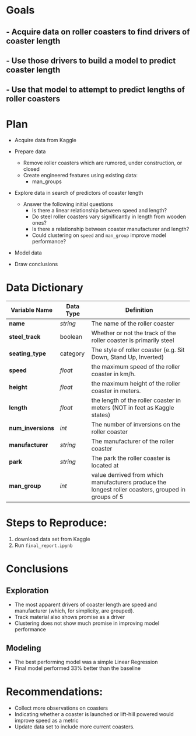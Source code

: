 # Goals
## - Acquire data on roller coasters to find drivers of coaster length
## - Use those drivers to build a model to predict coaster length
## - Use that model to attempt to predict lengths of roller coasters


# Plan
- Acquire data from Kaggle
- Prepare data
    - Remove roller coasters which are rumored, under construction, or closed
	- Create engineered features using existing data:
		- man_groups
- Explore data in search of predictors of coaster length
	- Answer the following initial questions
        - Is there a linear relationship between speed and length?
        - Do steel roller coasters vary significantly in length from wooden ones?
        - Is there a relationship between coaster manufacturer and length?
		- Could clustering on `speed` and `man_group` improve model performance?
- Model data

- Draw conclusions

# Data Dictionary
Variable Name | Data Type | Definition
--- | --- | ---
**name** | *string* |The name of the roller coaster
**steel_track** | boolean | Whether or not the track of the roller coaster is primarily steel
**seating_type** | category | The style of roller coaster (e.g. Sit Down, Stand Up, Inverted)
**speed** | *float* | the maximum speed of the roller coaster in km/h.
**height** | *float* | the maximum height of the roller coaster in meters.
**length** | *float* | the length of the roller coaster in meters (NOT in feet as Kaggle states)
**num_inversions** | *int* | The number of inversions on the roller coaster
**manufacturer** | *string* | The manufacturer of the roller coaster
**park** | *string* | The park the roller coaster is located at
**man_group** | *int* | value derrived from which manufacturers produce the longest roller coasters, grouped in groups of 5

# Steps to Reproduce:
1. download data set from Kaggle
2. Run `final_report.ipynb`

# Conclusions
## Exploration
- The most apparent drivers of coaster length are speed and manufacturer (which, for simplicity, are grouped).
- Track material also shows promise as a driver
- Clustering does not show much promise in improving model performance
## Modeling
- The best performing model was a simple Linear Regression
- Final model performed 33% better than the baseline

# Recommendations:
- Collect more observations on coasters
- Indicating whether a coaster is launched or lift-hill powered would improve speed as a metric
- Update data set to include more current coasters. 